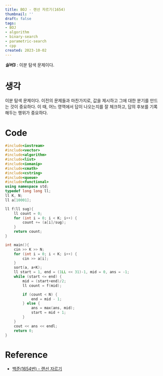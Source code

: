 ```yaml
---
title: BOJ - 랜선 자르기(1654)
thumbnail: ''
draft: false
tags:
- BOJ
- algorithm
- binary-search
- parametric-search
- cpp
created: 2023-10-02
---
```


***실버3*** : 이분 탐색 문제이다.

# 생각

이분 탐색 문제이다. 이전의 문제들과 마찬가지로, 값을 제시하고 그에 대한 분기를 만드는 것이 중요하다. 이 때, 어느 영역에서 답이 나오는지를 잘 체크하고, 답의 후보를 기록해두는 행위가 중요하다.

# Code

````c++
#include<iostream>
#include<vector>
#include<algorithm>
#include<list>
#include<iomanip>
#include<cmath>
#include<cstring>
#include<queue>
#include<functional>
using namespace std;
typedef long long ll;
ll K, N;
ll a[10001];

ll f(ll sug){
    ll count = 0;
    for (int i = 0; i < K; i++) {
        count += (a[i]/sug);
    }
    return count;
}

int main(){
    cin >> K >> N;
    for (int i = 0; i < K; i++) {
        cin >> a[i];
    }
    sort(a, a+K);
    ll start = 1, end = (1LL << 31)-1, mid = 0, ans = -1;
    while (start <= end) {
        mid = (start+end)/2;
        ll count = f(mid);

        if (count < N) {
            end = mid - 1;
        } else {
            ans = max(ans, mid);
            start = mid + 1;
        }
    }
    cout << ans << endl;
    return 0;
}
````

# Reference

* [백준(1654번) - 랜선 자르기](https://www.acmicpc.net/problem/1654)
